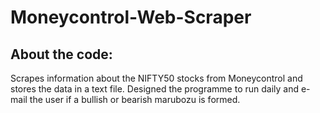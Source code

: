 # Moneycontrol-Web-Scraper

## About the code:
Scrapes information about the NIFTY50 stocks from Moneycontrol and stores the data in a text file. Designed the programme to run daily and e-mail the user if a bullish or bearish marubozu is formed. 
